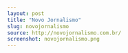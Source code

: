 ```yaml
---
layout: post
title: "Novo Jornalismo"
slug: novojornalismo
source: http://novojornalismo.com.br/
screenshot: novojornalismo.png
---
```

